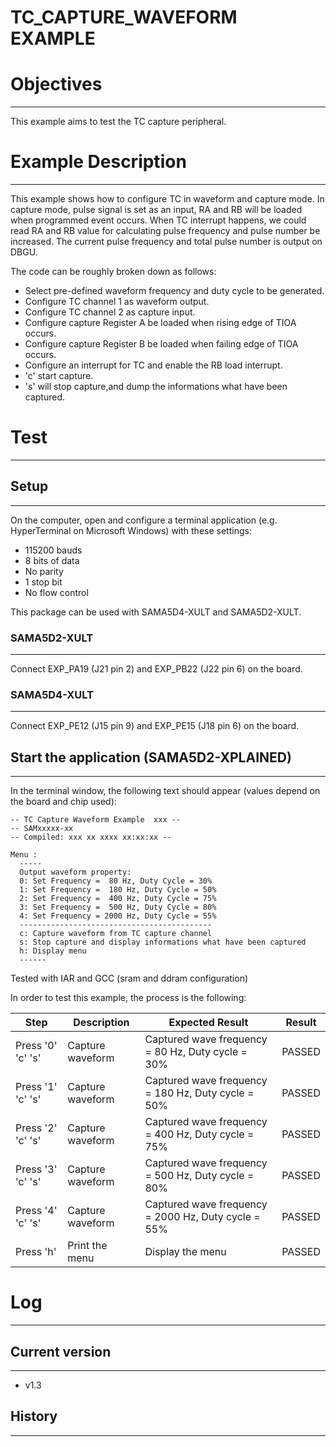 TC_CAPTURE_WAVEFORM EXAMPLE
===========================

# Objectives
------------
This example aims to test the TC capture peripheral.

# Example Description
---------------------
This example shows how to configure TC in waveform and capture mode.
In capture mode, pulse signal is set as an input, RA and RB will be loaded when
programmed event occurs. When TC interrupt happens, we could read RA and RB
value for calculating pulse frequency and pulse number be increased. The current
pulse frequency and total pulse number is output on DBGU.

The code can be roughly broken down as follows:
 - Select pre-defined waveform frequency and duty cycle to be generated.
 - Configure TC channel 1 as waveform output.
 - Configure TC channel 2 as capture input.
 - Configure capture Register A be loaded when rising edge of TIOA occurs.
 - Configure capture Register B be loaded when failing edge of TIOA occurs.
 - Configure an interrupt for TC and enable the RB load interrupt.
 - 'c' start capture.
 - 's' will stop capture,and dump the informations what have been captured.

# Test
------
## Setup
--------
On the computer, open and configure a terminal application
(e.g. HyperTerminal on Microsoft Windows) with these settings:
 - 115200 bauds
 - 8 bits of data
 - No parity
 - 1 stop bit
 - No flow control

This package can be used with SAMA5D4-XULT and SAMA5D2-XULT.

### SAMA5D2-XULT
----------------
Connect EXP_PA19 (J21 pin 2) and EXP_PB22 (J22 pin 6) on the board.

### SAMA5D4-XULT
----------------
Connect EXP_PE12 (J15 pin 9) and EXP_PE15 (J18 pin 6) on the board.


## Start the application (SAMA5D2-XPLAINED)
-------------------------------------------
In the terminal window, the following text should appear (values depend on the
board and chip used):
```
-- TC Capture Waveform Example  xxx --
-- SAMxxxxx-xx
-- Compiled: xxx xx xxxx xx:xx:xx --
```

```
Menu :
  -----
  Output waveform property:
  0: Set Frequency =  80 Hz, Duty Cycle = 30%
  1: Set Frequency =  180 Hz, Duty Cycle = 50%
  2: Set Frequency =  400 Hz, Duty Cycle = 75%
  3: Set Frequency =  500 Hz, Duty Cycle = 80%
  4: Set Frequency = 2000 Hz, Duty Cycle = 55%
  -------------------------------------------
  c: Capture waveform from TC capture channel
  s: Stop capture and display informations what have been captured
  h: Display menu
  ------
```

Tested with IAR and GCC (sram and ddram configuration)

In order to test this example, the process is the following:

Step | Description | Expected Result | Result
-----|-------------|-----------------|-------
Press '0' 'c' 's' | Capture waveform | Captured wave frequency = 80 Hz, Duty cycle = 30% | PASSED
Press '1' 'c' 's' | Capture waveform | Captured wave frequency = 180 Hz, Duty cycle = 50% | PASSED
Press '2' 'c' 's' | Capture waveform | Captured wave frequency = 400 Hz, Duty cycle = 75% | PASSED
Press '3' 'c' 's' | Capture waveform | Captured wave frequency = 500 Hz, Duty cycle = 80% | PASSED
Press '4' 'c' 's' | Capture waveform | Captured wave frequency = 2000 Hz, Duty cycle = 55% | PASSED
Press 'h' | Print the menu | Display the menu | PASSED

# Log
-----
## Current version
------------------
 - v1.3

## History
----------
